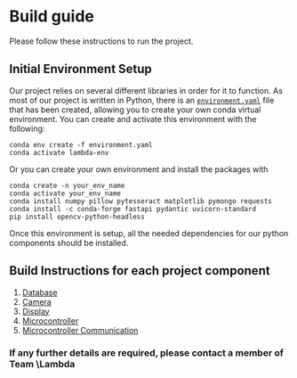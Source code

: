 # Build guide
Please follow these instructions to run the project.

## Initial Environment Setup
Our project relies on several different libraries in order for it to function. As most of our project is written in Python, there is an [`environment.yaml`](https://github.com/lucashicks1/lambda-deco3801/blob/main/environment.yaml) file that has been created, allowing you to create your own conda virtual environment. You can create and activate this environment with the following:

```
conda env create -f environment.yaml
conda activate lambda-env
```
Or you can create your own environment and install the packages with

```
conda create -n your_env_name
conda activate your_env_name
conda install numpy pillow pytesseract matplotlib pymongo requests
conda install -c conda-forge fastapi pydantic uvicorn-standard
pip install opencv-python-headless
```

Once this environment is setup, all the needed dependencies for our python components should be installed.

## Build Instructions for each project component
1. [Database](../build/db-handler/README.md)
2. [Camera](../build/vision/README.md)
3. [Display](../build/ui-display/frontend-app/README.md)
4. [Microcontroller](../build/microcontroller/README.md)
5. [Microcontroller Communication](../build/figurines/README.md)

### If any further details are required, please contact a member of Team \Lambda
